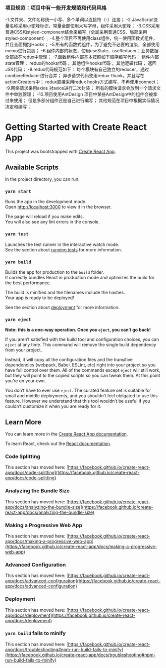 ### 项目规范：项目中有一些开发规范和代码风格
  -1.文件夹、文件名称统一小写、多个单词以连接符（-）连接；
  -2.JavaScript变量名称采用小驼峰标识，常量全部使用大写字母，组件采用大驼峰；
  -3.CSS采用普通CSS和styled-component结合来编写（全局采用普通CSS、局部采用styled-component）;
  -4.整个项目不再使用class组件，统一使用函数式组件，并且全面拥抱Hooks；
  -5.所有的函数式组件，为了避免不必要的渲染，全部使用memo进行包裹；
  -6.组件内部的状态，使用useState、useReducer；业务数据全部放在redux中管理；
  -7.函数组件内部基本按照如下顺序编写代码：
   组件内部state管理；
   redux的hooks代码；
   其他组件hooks代码；
   其他逻辑代码；
   返回JSX代码；
  -8.redux代码规范如下：
    每个模块有自己独立的reducer，通过combineReducer进行合并；
    异步请求代码使用redux-thunk，并且写在actionCreators中；
    redux直接采用redux hooks方式编写，不再使用connect；
  -9.网络请求采用axios
    对axios进行二次封装；
    所有的模块请求会放到一个请求文件中单独管理；
  -10.项目使用AntDesign
    项目中某些AntDesign中的组件会被拿过来使用；
    但是多部分组件还是自己进行编写；
    其他规范在项目中根据实际情况决定和编写；
# Getting Started with Create React App

This project was bootstrapped with [Create React App](https://github.com/facebook/create-react-app).

## Available Scripts

In the project directory, you can run:

### `yarn start`

Runs the app in the development mode.\
Open [http://localhost:3000](http://localhost:3000) to view it in the browser.

The page will reload if you make edits.\
You will also see any lint errors in the console.

### `yarn test`

Launches the test runner in the interactive watch mode.\
See the section about [running tests](https://facebook.github.io/create-react-app/docs/running-tests) for more information.

### `yarn build`

Builds the app for production to the `build` folder.\
It correctly bundles React in production mode and optimizes the build for the best performance.

The build is minified and the filenames include the hashes.\
Your app is ready to be deployed!

See the section about [deployment](https://facebook.github.io/create-react-app/docs/deployment) for more information.

### `yarn eject`

**Note: this is a one-way operation. Once you `eject`, you can’t go back!**

If you aren’t satisfied with the build tool and configuration choices, you can `eject` at any time. This command will remove the single build dependency from your project.

Instead, it will copy all the configuration files and the transitive dependencies (webpack, Babel, ESLint, etc) right into your project so you have full control over them. All of the commands except `eject` will still work, but they will point to the copied scripts so you can tweak them. At this point you’re on your own.

You don’t have to ever use `eject`. The curated feature set is suitable for small and middle deployments, and you shouldn’t feel obligated to use this feature. However we understand that this tool wouldn’t be useful if you couldn’t customize it when you are ready for it.

## Learn More

You can learn more in the [Create React App documentation](https://facebook.github.io/create-react-app/docs/getting-started).

To learn React, check out the [React documentation](https://reactjs.org/).

### Code Splitting

This section has moved here: [https://facebook.github.io/create-react-app/docs/code-splitting](https://facebook.github.io/create-react-app/docs/code-splitting)

### Analyzing the Bundle Size

This section has moved here: [https://facebook.github.io/create-react-app/docs/analyzing-the-bundle-size](https://facebook.github.io/create-react-app/docs/analyzing-the-bundle-size)

### Making a Progressive Web App

This section has moved here: [https://facebook.github.io/create-react-app/docs/making-a-progressive-web-app](https://facebook.github.io/create-react-app/docs/making-a-progressive-web-app)

### Advanced Configuration

This section has moved here: [https://facebook.github.io/create-react-app/docs/advanced-configuration](https://facebook.github.io/create-react-app/docs/advanced-configuration)

### Deployment

This section has moved here: [https://facebook.github.io/create-react-app/docs/deployment](https://facebook.github.io/create-react-app/docs/deployment)

### `yarn build` fails to minify

This section has moved here: [https://facebook.github.io/create-react-app/docs/troubleshooting#npm-run-build-fails-to-minify](https://facebook.github.io/create-react-app/docs/troubleshooting#npm-run-build-fails-to-minify)
